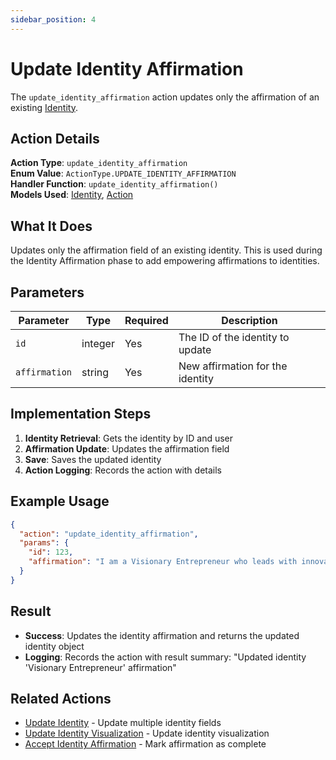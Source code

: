 ```yaml
---
sidebar_position: 4
---
```


# Update Identity Affirmation

The `update_identity_affirmation` action updates only the affirmation of an existing [Identity](../database/models/identity).

## Action Details

**Action Type**: `update_identity_affirmation`  
**Enum Value**: `ActionType.UPDATE_IDENTITY_AFFIRMATION`  
**Handler Function**: `update_identity_affirmation()`  
**Models Used**: [Identity](../database/models/identity), [Action](../database/models/action)

## What It Does

Updates only the affirmation field of an existing identity. This is used during the Identity Affirmation phase to add empowering affirmations to identities.

## Parameters

| Parameter     | Type    | Required | Description                      |
| ------------- | ------- | -------- | -------------------------------- |
| `id`          | integer | Yes      | The ID of the identity to update |
| `affirmation` | string  | Yes      | New affirmation for the identity |

## Implementation Steps

1. **Identity Retrieval**: Gets the identity by ID and user
2. **Affirmation Update**: Updates the affirmation field
3. **Save**: Saves the updated identity
4. **Action Logging**: Records the action with details

## Example Usage

```json
{
  "action": "update_identity_affirmation",
  "params": {
    "id": 123,
    "affirmation": "I am a Visionary Entrepreneur who leads with innovation and creates lasting impact in the world."
  }
}
```

## Result

- **Success**: Updates the identity affirmation and returns the updated identity object
- **Logging**: Records the action with result summary: "Updated identity 'Visionary Entrepreneur' affirmation"

## Related Actions

- [Update Identity](update-identity) - Update multiple identity fields
- [Update Identity Visualization](update-identity-visualization) - Update identity visualization
- [Accept Identity Affirmation](accept-identity-affirmation) - Mark affirmation as complete

